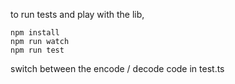to run tests and play with the lib,

```
npm install
npm run watch
npm run test
```

switch between the encode / decode code in test.ts
